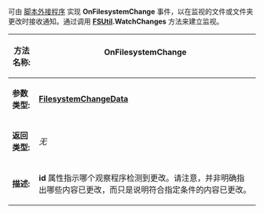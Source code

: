 可由 [脚本外接程序](/Manual/scripting/script_add-ins/README.zh.md) 实现 **OnFilesystemChange** 事件，以在监视的文件或文件夹更改时接收通知。通过调用 **[FSUtil](../scripting_objects/fsutil.zh.md).WatchChanges** 方法来建立监视。

<table>
<thead><tr><th>

**方法名称:**</th><th>
OnFilesystemChange
</th></tr></thead><tbody><tr><td>

**参数类型:**</td><td>

**[FilesystemChangeData](../scripting_objects/filesystemchangedata.zh.md)**
</td></tr><tr><td>

**返回类型:**</td><td>

*无*
</td></tr><tr><td>

**描述:**</td><td>

**id** 属性指示哪个观察程序检测到更改。请注意，并非明确指出哪些内容已更改，而只是说明符合指定条件的内容已更改。
</td></tr></tbody>
</table>
